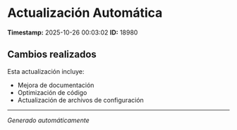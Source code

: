 # Actualización Automática

**Timestamp:** 2025-10-26 00:03:02
**ID:** 18980

## Cambios realizados

Esta actualización incluye:
- Mejora de documentación
- Optimización de código
- Actualización de archivos de configuración

---
*Generado automáticamente*
